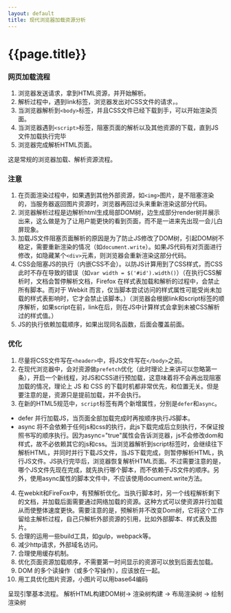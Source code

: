 ```yaml
---
layout: default
title: 现代浏览器加载资源分析
---
```

# {{page.title}}

### 网页加载流程
1. 浏览器发送请求，拿到HTML资源，并开始解析。
2. 解析过程中，遇到link标签，浏览器发出对CSS文件的请求，。
3. 当浏览器解析到`<body>`标签，并且CSS文件已经下载到手，可以开始渲染页面。
4. 当浏览器遇到`<script>`标签，阻塞页面的解析以及其他资源的下载，直到JS文件加载执行完毕
5. 浏览器完成解析HTML页面。

这是常规的浏览器加载、解析资源流程。

### 注意
1. 在页面渲染过程中，如果遇到其他外部资源，如`<img>`图片，是不阻塞渲染的，当服务器返回图片资源时，浏览器再回过头来重新渲染这部分代码。
2. 浏览器解析过程是边解析html生成局部DOM树，边生成部分render树并展示出来，这么做是为了让用户能更快的看到页面，而不是一进来先出现一会儿白屏现象。
3. 加载JS文件阻塞页面解析的原因是为了防止JS修改了DOM树，引起DOM树不稳定，需要重新渲染的情况（如`document.write`）。如果JS代码有对页面进行修改，如隐藏某个`<div>`元素，则浏览器会重新渲染这部分代码。
4. CSS会阻塞JS的执行（内嵌CSS不会）。以防JS计算用到了CSS样式，而CSS此时不存在导致的错误（如`var width = $('#id').width()`）（在执行CSS解析时，文档会暂停解析文档，Firefox 在样式表加载和解析的过程中，会禁止所有脚本。而对于 Webkit 而言，仅当脚本尝试访问的样式属性可能受尚未加载的样式表影响时，它才会禁止该脚本。）（浏览器会根据link和script标签的顺序解析，如果script在前，link在后，则在JS中计算样式会拿到未被CSS解析过的样式值。）
5. JS的执行依赖加载顺序，如果出现同名函数，后面会覆盖前面。

### 优化

1. 尽量将CSS文件写在`<header>`中，将JS文件写在`</body>`之前。
2. 在现代浏览器中，会对资源做`prefetch`优化（此时理论上来讲可以忽略第一条），开启一个新线程，对JS和CSS进行预加载，这意味着将不会再出现阻塞加载的情况，理论上 JS 和 CSS 的下载时机都非常优先，和位置无关。但是要注意的是，资源只是提前加载，并不会执行。
3. 在新的HTML5规范中，`script`标签有两个新增属性，分别是`defer`和`async`。
 - defer 并行加载JS，当页面全部加载完成时再按顺序执行JS脚本。
 - async 将不会依赖于任何js和css的执行，此js下载完成后立刻执行，不保证按照书写的顺序执行。因为async="true"属性会告诉浏览器，js不会修改dom和样式，故不必依赖其它的js和css。当浏览器解析到script标签时，会继续往下解析HTML，并同时并行下载JS文件，当JS下载完成，则暂停解析HTML，执行JS文件。JS执行完毕后，浏览器恢复解析HTML页面。不过需要注意的是，哪个JS文件先现在完成，就先执行哪个脚本，而不依赖于JS文件的顺序。另外，使用async属性的脚本文件中，不应该使用document.write方法。
4. 在webkit和FireFox中，有预解析优化。当执行脚本时，另一个线程解析剩下的文档，并加载后面需要通过网络加载的资源。这种方式可以使资源并行加载从而使整体速度更快。需要注意的是，预解析并不改变Dom树，它将这个工作留给主解析过程，自己只解析外部资源的引用，比如外部脚本、样式表及图片。
5. 合理的运用一些build工具，如gulp，webpack等。
6. 减少http请求，外部域名访问。
7. 合理使用缓存机制。
8. 优化页面资源加载顺序，不需要第一时间显示的资源可以放到后面去加载。
9. DOM 的多个读操作（或多个写操作），应该放在一起。
10. 用工具优化图片资源，小图片可以用base64编码

呈现引擎基本流程。
解析HTML构建DOM树-> 渲染树构建 -> 布局渲染树 -> 绘制渲染树